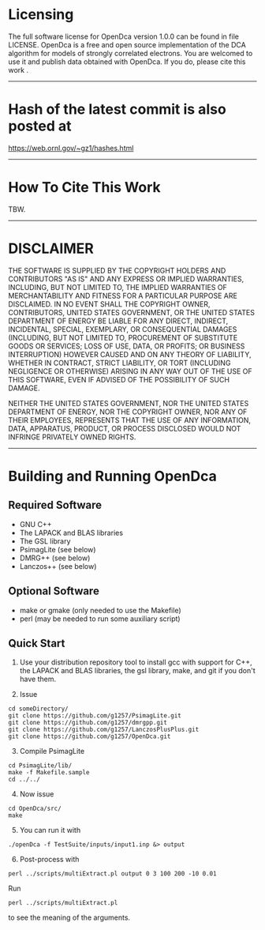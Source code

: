  
# Licensing
The full software license for OpenDca version 1.0.0 
can be found in
file LICENSE. 
OpenDca is a free and open source implementation of the 
DCA algorithm for models of strongly correlated electrons. 
You are welcomed to use it and publish data 
obtained with OpenDca. If you do, please cite this
work .

-------------------------------------------------------------------------------

# Hash of the latest commit is also posted at

https://web.ornl.gov/~gz1/hashes.html

-------------------------------------------------------------------------------

# How To Cite This Work

TBW.

-------------------------------------------------------------------------------

# DISCLAIMER

THE SOFTWARE IS SUPPLIED BY THE COPYRIGHT HOLDERS AND
CONTRIBUTORS "AS IS" AND ANY EXPRESS OR IMPLIED
WARRANTIES, INCLUDING, BUT NOT LIMITED TO, THE IMPLIED
WARRANTIES OF MERCHANTABILITY AND FITNESS FOR A
PARTICULAR PURPOSE ARE DISCLAIMED. IN NO EVENT SHALL THE
COPYRIGHT OWNER, CONTRIBUTORS, UNITED STATES GOVERNMENT,
OR THE UNITED STATES DEPARTMENT OF ENERGY BE LIABLE FOR
ANY DIRECT, INDIRECT, INCIDENTAL, SPECIAL, EXEMPLARY, OR
CONSEQUENTIAL DAMAGES (INCLUDING, BUT NOT LIMITED TO,
PROCUREMENT OF SUBSTITUTE GOODS OR SERVICES; LOSS OF USE,
DATA, OR PROFITS; OR BUSINESS INTERRUPTION) HOWEVER
CAUSED AND ON ANY THEORY OF LIABILITY, WHETHER IN
CONTRACT, STRICT LIABILITY, OR TORT (INCLUDING NEGLIGENCE
OR OTHERWISE) ARISING IN ANY WAY OUT OF THE USE OF THIS
SOFTWARE, EVEN IF ADVISED OF THE POSSIBILITY OF SUCH
DAMAGE.

NEITHER THE UNITED STATES GOVERNMENT, NOR THE UNITED
STATES DEPARTMENT OF ENERGY, NOR THE COPYRIGHT OWNER, NOR
ANY OF THEIR EMPLOYEES, REPRESENTS THAT THE USE OF ANY
INFORMATION, DATA, APPARATUS, PRODUCT, OR PROCESS
DISCLOSED WOULD NOT INFRINGE PRIVATELY OWNED RIGHTS.

-------------------------------------------------------------------------------

# Building and Running OpenDca

## Required Software

* GNU C++
* The LAPACK and BLAS libraries
* The GSL library
* PsimagLite (see below)
* DMRG++ (see below)
* Lanczos++ (see below)

## Optional Software

* make or gmake (only needed to use the Makefile)
* perl (may be needed to run some auxiliary script)

## Quick Start

1. Use your distribution repository tool to install gcc with support for C++,
the LAPACK and BLAS libraries, the gsl library, make, and git 
if you don't have them.

2. Issue

```
cd someDirectory/
git clone https://github.com/g1257/PsimagLite.git
git clone https://github.com/g1257/dmrgpp.git
git clone https://github.com/g1257/LanczosPlusPlus.git
git clone https://github.com/g1257/OpenDca.git
```

3. Compile PsimagLite

```
cd PsimagLite/lib/
make -f Makefile.sample
cd ../../
```

4. Now issue

```
cd OpenDca/src/
make
```

5. You can run it with

```
./openDca -f TestSuite/inputs/input1.inp &> output
```

6. Post-process with

```
perl ../scripts/multiExtract.pl output 0 3 100 200 -10 0.01
```

Run 

```
perl ../scripts/multiExtract.pl
```

to see the meaning of the arguments.



